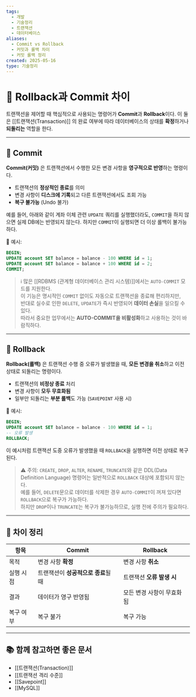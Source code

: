 ```yaml
---
tags:
  - 개발
  - 기술정리
  - 트랜잭션
  - 데이터베이스
aliases:
  - Commit vs Rollback
  - 커밋과 롤백 차이
  - 커밋 롤백 정리
created: 2025-05-16
type: 기술정리
---
```


# 📘 Rollback과 Commit 차이

트랜잭션을 제어할 때 핵심적으로 사용되는 명령어가 **Commit**과 **Rollback**이다. 이 둘은 [[트랜잭션(Transaction)]] 의 완료 여부에 따라 데이터베이스의 상태를 **확정**하거나 **되돌리는** 역할을 한다.

---

## 🔹 Commit

**Commit(커밋)** 은 트랜잭션에서 수행한 모든 변경 사항을 **영구적으로 반영**하는 명령이다.

- 트랜잭션의 **정상적인 종료**를 의미
- 변경 사항이 **디스크에 기록**되고 다른 트랜잭션에서도 조회 가능
- **복구 불가능** (Undo 불가)

예를 들어, 아래와 같이 계좌 이체 관련 `UPDATE` 쿼리를 실행했더라도, `COMMIT`을 하지 않으면 실제 DB에는 반영되지 않는다. 하지만 `COMMIT`이 실행되면 더 이상 롤백이 불가능하다.

📌 예시:
```sql
BEGIN;
UPDATE account SET balance = balance - 100 WHERE id = 1;
UPDATE account SET balance = balance + 100 WHERE id = 2;
COMMIT;
```

> ℹ️ 많은 [[RDBMS (관계형 데이터베이스 관리 시스템)]]에서는 `AUTO-COMMIT` 모드를 지원한다.  
> 이 기능은 명시적인 `COMMIT` 없이도 자동으로 트랜잭션을 종료해 편리하지만,  
> 반대로 실수로 인한 `DELETE`, `UPDATE`가 즉시 반영되어 **데이터 손실**을 일으킬 수 있다.  
> 따라서 중요한 업무에서는 **AUTO-COMMIT을 비활성화**하고 사용하는 것이 바람직하다.

---

## 🔹 Rollback

**Rollback(롤백)** 은 트랜잭션 수행 중 오류가 발생했을 때, **모든 변경을 취소**하고 이전 상태로 되돌리는 명령이다.

- 트랜잭션의 **비정상 종료** 처리
- 변경 사항이 **모두 무효화됨**
- 일부만 되돌리는 **부분 롤백**도 가능 (`SAVEPOINT` 사용 시)

📌 예시:
```sql
BEGIN;
UPDATE account SET balance = balance - 100 WHERE id = 1;
-- 오류 발생
ROLLBACK;
```

이 예시처럼 트랜잭션 도중 오류가 발생했을 때 `ROLLBACK`을 실행하면 이전 상태로 복구된다.

> ⚠️ 주의: `CREATE`, `DROP`, `ALTER`, `RENAME`, `TRUNCATE`와 같은 DDL(Data Definition Language) 명령어는 일반적으로 `ROLLBACK` 대상에 포함되지 않는다.  
> 예를 들어, `DELETE`문으로 데이터를 삭제한 경우 `AUTO-COMMIT`이 꺼져 있다면 `ROLLBACK`으로 복구가 가능하다.  
> 하지만 `DROP`이나 `TRUNCATE`는 복구가 불가능하므로, 실행 전에 주의가 필요하다.



---

## 🔁 차이 정리

| 항목         | Commit                         | Rollback                        |
|--------------|--------------------------------|----------------------------------|
| 목적         | 변경 사항 **확정**            | 변경 사항 **취소**             |
| 실행 시점    | 트랜잭션이 **성공적으로 종료**될 때 | 트랜잭션 **오류 발생 시**       |
| 결과         | 데이터가 영구 반영됨           | 모든 변경 사항이 무효화됨       |
| 복구 여부    | 복구 불가                      | 복구 가능                        |

---

## 📚 함께 참고하면 좋은 문서

- [[트랜잭션(Transaction)]]
- [[트랜잭션 격리 수준]]
- [[Savepoint]]
- [[MySQL]]
